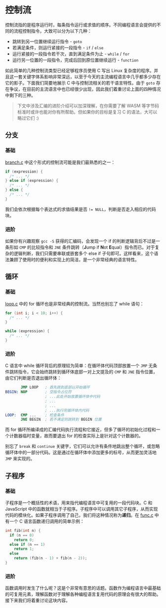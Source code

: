 # 控制流

控制流指的是程序运行时，每条指令运行或求值的顺序。不同编程语言会提供的不同的流程控制指令，大致可以分为以下几种：

* 跳转到另一位置继续运行指令 - `goto`
* 若满足条件，则运行紧接的一段指令 - `if` / `else`
* 运行紧接的一段指令若干次，直到满足条件为止 - `while` / `for`
* 运行另一位置的一段指令，完成后回到原位置继续运行 - `function`

如此简单的几种控制流类型已经足够程序员使用 C 写出 Linux 复杂度的程序。并且这一套关键字体系影响非常深远，以至于今天的主流编程语言中几乎都多少存在它的影子。下面我们简要地展示 C 中与控制流相关的若干语言特性。由于 `goto` 存在争议，在目前的主流语言中也已经很少出现，因此我们着重讨论上面的四种情况中剩下的三种。

> 下文中涉及汇编的进阶介绍可以加深理解，在你需要了解 WASM 等字节码标准时或许也能对你有所帮助。但如果你的目标是复习 C 的语法，大可以略过它们 :)


## 分支

### 基础
[branch.c](./branch.c) 中这个形式的控制流可能是我们最熟悉的之一：

``` c
if (expression) {
  /* ... */
} else if (expression) {
  /* ... */
} else {
  /* ... */
}
```

我们会依次根据每个表达式的求值结果是否 `!= NULL`，判断是否走入相应的代码块。


### 进阶
如果你有兴趣观察 `gcc -S` 获得的汇编码，会发现一个 if 的判断逻辑背后不过是一条形如 `CMP` 的比较指令和 `JNE` 条件跳转（**J**ump if **N**ot **E**qual）指令而已。对于复杂的逻辑判断，我们只需要串联或嵌套多个 else if 子句即可。这样看来，这个语法兼顾了使用时的便利和实现上的简洁，是一个非常经典的语言特性。


## 循环

### 基础
[loop.c](./loop.c) 中的 for 循环也是非常经典的控制流。当然也别忘了 while 语句：

``` c
for (int i; i < 10; i++) {
  /* ... */
}

while (expression) {
  /* ... */
}
```

### 进阶
C 语言中 while 循环背后的原理较为简单：在循环体代码顶部放置一个 `JMP` 无条件跳转指令，它会始终跳转到循环体底部一对上文提及的 `CMP` 和 `JNE` 指令位置，由它们判断是否退出循环体：

``` nasm
       JMP LOOP   ; 首先跳到底部以开始循环
BEGIN: NOP        ; 空指令占位符
                  ; ...此处开始放置循环体中代码
                  ; ...
                  ; ...
                  ; ...执行完循环体内代码
LOOP:  CMP ...    ; 检查条件
       JNE BEGIN  ; 若不满足则跳转到 BEGIN 位置
```


而 for 循环所编译成的汇编代码执行流程和它接近，但多了循环的初始化过程和一个计数器临时变量，故而要退出 for 的检查实际上是针对这个计数器的。

别忘了 `break` 和 `continue` 关键字，它们可以允许有条件地跳出整个循环，或忽略循环体中的一部分代码。这是通过在循环体中添加更多的标号，从而更加灵活地 `JMP` 来实现的。


## 子程序

### 基础
子程序是一个概括性的术语，用来指代编程语言中可复用的一段代码块。C 和 JavaScript 中的函数就相当于子程序。子程序中可以调用其它子程序，从而实现代码的模块化。如果子程序调用了自己，我们将这种情况称为**递归**。在 [func.c](./func.c) 中有一个 C 语言函数递归调用的简单示例：

``` c
int fib(int n) {
  if (n == 0)
    return 0;
  else if (n == 1)
    return 1;
  else
    return (fib(n - 1) + fib(n - 2));
}
```

### 进阶
函数调用时发生了什么呢？这是个非常有意思的话题。函数作为编程语言中最基础的可复用元素，理解函数对于理解各种编程语言复用代码的原理会有很大的帮助。接下来我们将着重讨论这块内容。
